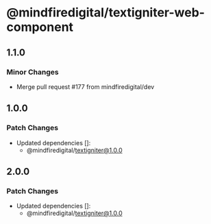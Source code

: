 # @mindfiredigital/textigniter-web-component

## 1.1.0

### Minor Changes

- Merge pull request #177 from mindfiredigital/dev

## 1.0.0

### Patch Changes

- Updated dependencies []:
  - @mindfiredigital/textigniter@1.0.0

## 2.0.0

### Patch Changes

- Updated dependencies []:
  - @mindfiredigital/textigniter@1.0.0
